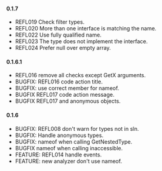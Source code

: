 #### 0.1.7
* REFL019 Check filter types.
* REFL020 More than one interface is matching the name.
* REFL022 Use fully qualified name.
* REFL023 The type does not implement the interface.
* REFL024 Prefer null over empty array.

#### 0.1.6.1
* REFL016 remove all checks except GetX arguments.
* BUGFIX: REFL016 code action title.
* BUGFIX: use correct member for nameof.
* BUGFIX REFL017 code action message.
* BUGFIX REFL017 and anonymous objects.

#### 0.1.6
* BUGFIX: REFL008 don't warn for types not in sln.
* BUGFIX: Handle anonymous types.
* BUGFIX: nameof when calling GetNestedType.
* BUGFIX nameof when calling inaccessible.
* FEATURE: REFL014 handle events.
* FEATURE: new analyzer don't use nameof.

